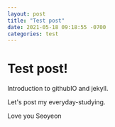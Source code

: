 ```yaml
---
layout: post
title: "Test post" 
date: 2021-05-18 09:18:55 -0700
categories: test
---
```

<h1>Test post!</h1> 
Introduction to githubIO and jekyll.

Let's post my everyday-studying.

Love you Seoyeon
